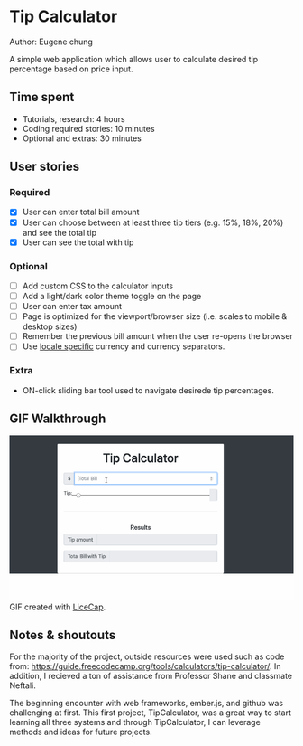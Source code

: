 # Tip Calculator

Author: Eugene chung

A simple web application which allows user to calculate desired tip percentage based on price input.

## Time spent
 * Tutorials, research: 4 hours
 * Coding required stories: 10 minutes
 * Optional and extras: 30 minutes

## User stories

### Required
 * [x] User can enter total bill amount
 * [x] User can choose between at least three tip tiers (e.g. 15%, 18%, 20%) and see the total tip 
 * [x] User can see the total with tip

### Optional

 * [ ] Add custom CSS to the calculator inputs
 * [ ] Add a light/dark color theme toggle on the page
 * [ ] User can enter tax amount
 * [ ] Page is optimized for the viewport/browser size (i.e. scales to mobile & desktop sizes)
 * [ ] Remember the previous bill amount when the user re-opens the browser
 * [ ] Use [locale specific](https://developer.mozilla.org/en-US/docs/Web/JavaScript/Reference/Global_Objects/NumberFormat) currency and currency separators.

### Extra

 * ON-click sliding bar tool used to navigate desirede tip percentages.
 

## GIF Walkthrough
![](CSC511Project1.gif)
GIF created with [LiceCap](https://www.cockos.com/licecap/).

## Notes & shoutouts
For the majority of the project, outside resources were used such as code from: https://guide.freecodecamp.org/tools/calculators/tip-calculator/. In addition, I recieved a ton of assistance from Professor Shane and classmate Neftali. 

The beginning encounter with web frameworks, ember.js, and github was challenging at first. This first project, TipCalculator, was a great way to start learning all three systems and through TipCalculator, I can leverage methods and ideas for future projects. 
